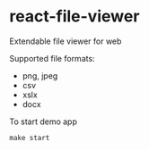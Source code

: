 # react-file-viewer

Extendable file viewer for web

Supported file formats:
 - png, jpeg
 - csv
 - xslx
 - docx



 To start demo app

`make start`
